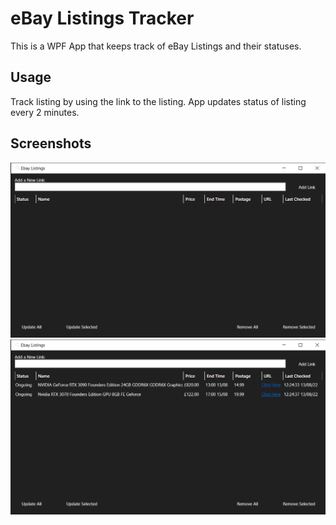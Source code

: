 # eBay Listings Tracker

This is a WPF App that keeps track of eBay Listings and their statuses. 

## Usage

Track listing by using the link to the listing. App updates status of listing every 2 minutes. 

## Screenshots

![Screenshot](\screenshots\empty.png)
![Usage Example](\screenshots\usage.png)